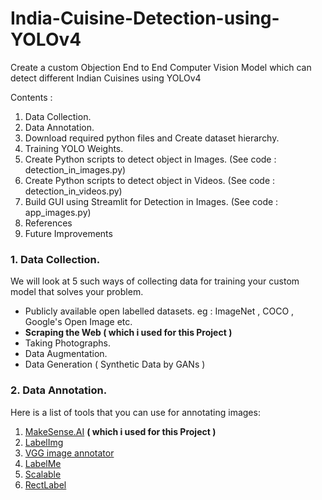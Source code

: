 # India-Cuisine-Detection-using-YOLOv4
Create a custom Objection End to End Computer Vision Model which can detect different Indian Cuisines using YOLOv4 

Contents :
1. Data Collection.
2. Data Annotation.
3. Download required python files and Create dataset hierarchy. 
4. Training YOLO Weights.
5. Create Python scripts to detect object in Images. (See code : detection_in_images.py)
6. Create Python scripts to detect object in Videos. (See code : detection_in_videos.py)  
7. Build GUI using Streamlit for Detection in Images. (See code : app_images.py)
8. References  
9. Future Improvements 

### 1. Data Collection.

We will look at 5 such ways of collecting data for training your custom model that solves your problem.

- Publicly available open labelled datasets.
eg : ImageNet , COCO , Google's Open Image etc.
- **Scraping the Web ( which i used for this Project )**
- Taking Photographs.
- Data Augmentation.
- Data Generation ( Synthetic Data by GANs )

### 2. Data Annotation.
Here is a list of tools that you can use for annotating images:

1.  [MakeSense.AI](https://www.makesense.ai/)  **( which i used for this Project )**
2.  [LabelImg](https://github.com/tzutalin/labelImg)
3.  [VGG image annotator](https://gitlab.com/vgg/via)
4.  [LabelMe](http://labelme.csail.mit.edu/Release3.0/)
5.  [Scalable](https://scalabel.ai/)
6.  [RectLabel](https://rectlabel.com/)

